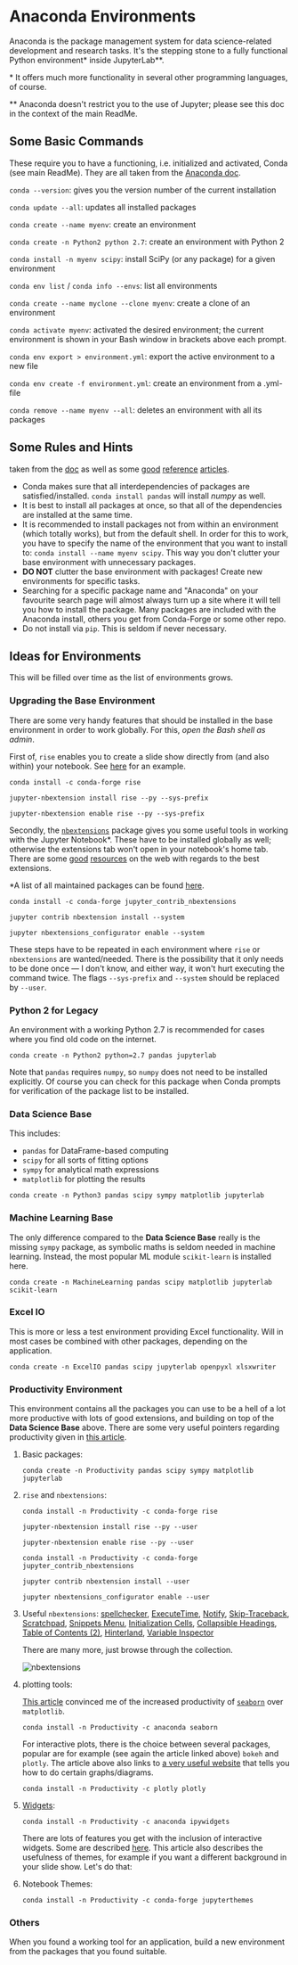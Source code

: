 # Anaconda Environments

Anaconda is the package management system for data science-related development and research tasks. It's the stepping stone to a fully functional Python environment\* inside JupyterLab\**.

\* It offers much more functionality in several other programming languages, of course.

\** Anaconda doesn't restrict you to the use of Jupyter; please see this doc in the context of the main ReadMe.

## Some Basic Commands

These require you to have a functioning, i.e. initialized and activated, Conda (see main ReadMe). They are all taken from the [Anaconda doc](https://docs.conda.io/projects/conda/en/latest/user-guide/tasks/manage-environments.html#creating-an-environment-with-commands).

`conda --version`: gives you the version number of the current installation

`conda update --all`: updates all installed packages

`conda create --name myenv`: create an environment

`conda create -n Python2 python 2.7`: create an environment with Python 2

`conda install -n myenv scipy`: install SciPy (or any package) for a given environment

`conda env list` / `conda info --envs`: list all environments

`conda create --name myclone --clone myenv`: create a clone of an environment

`conda activate myenv`: activated the desired environment; the current environment is shown in your Bash window in brackets above each prompt.

`conda env export > environment.yml`: export the active environment to a new file

`conda env create -f environment.yml`: create an environment from a .yml-file

`conda remove --name myenv --all`: deletes an environment with all its packages

## Some Rules and Hints

taken from the [doc](https://docs.conda.io/projects/conda/en/latest/user-guide/tasks/manage-environments.html#creating-an-environment-with-commands) as well as some [good](https://towardsdatascience.com/get-your-computer-ready-for-machine-learning-how-what-and-why-you-should-use-anaconda-miniconda-d213444f36d6) [reference](https://medium.com/data-science-bootcamp/anaconda-miniconda-cheatsheet-for-data-scientists-2c1be12f56db) [articles](https://towardsdatascience.com/a-guide-to-conda-environments-bc6180fc533).

* Conda makes sure that all interdependencies of packages are satisfied/installed. `conda install pandas` will install *numpy* as well.
* It is best to install all packages at once, so that all of the dependencies are installed at the same time.
* It is recommended to install packages not from within an environment (which totally works), but from the default shell. In order for this to work, you have to specify the name of the environment that you want to install to: `conda install --name myenv scipy`. This way you don't clutter your base environment with unnecessary packages.
* **DO NOT** clutter the base environment with packages! Create new environments for specific tasks.
* Searching for a specific package name and "Anaconda" on your favourite search page will almost always turn up a site where it will tell you how to install the package. Many packages are included with the Anaconda install, others you get from Conda-Forge or some other repo.
* Do not install via `pip`. This is seldom if never necessary.

## Ideas for Environments

This will be filled over time as the list of environments grows.

### Upgrading the Base Environment

There are some very handy features that should be installed in the base environment in order to work globally. For this, *open the Bash shell as admin*.

First of, `rise` enables you to create a slide show directly from (and also within) your notebook. See [here](https://www.blog.pythonlibrary.org/2018/09/25/creating-presentations-with-jupyter-notebook/) for an example.

`conda install -c conda-forge rise`

`jupyter-nbextension install rise --py --sys-prefix`

`jupyter-nbextension enable rise --py --sys-prefix`

Secondly, the [`nbextensions`](https://jupyter-contrib-nbextensions.readthedocs.io/en/latest/index.html) package gives you some useful tools in working with the Jupyter Notebook*. These have to be installed globally as well; otherwise the extensions tab won't open in your notebook's home tab. There are some [good](https://www.endtoend.ai/blog/jupyter-notebook-extensions-to-enhance-your-efficiency/) [resources](https://medium.com/@maxtingle/10-jupyter-notebook-extensions-making-my-lyfe-easier-f40139a334ce) on the web with regards to the best extensions.

*A list of all maintained packages can be found [here](https://jupyter-contrib-nbextensions.readthedocs.io/en/latest/nbextensions.html).

`conda install -c conda-forge jupyter_contrib_nbextensions`

`jupyter contrib nbextension install --system`

`jupyter nbextensions_configurator enable --system`

These steps have to be repeated in each environment where `rise` or `nbextensions` are wanted/needed. There is the possibility that it only needs to be done once — I don't know, and either way, it won't hurt executing the command twice. The flags `--sys-prefix` and `--system` should be replaced by `--user`.

### Python 2 for Legacy

An environment with a working Python 2.7 is recommended for cases where you find old code on the internet.

`conda create -n Python2 python=2.7 pandas jupyterlab`

Note that `pandas` requires `numpy`, so `numpy` does not need to be installed explicitly. Of course you can check for this package when Conda prompts for verification of the package list to be installed.

### Data Science Base

This includes:

* `pandas` for DataFrame-based computing
* `scipy` for all sorts of fitting options
* `sympy` for analytical math expressions
* `matplotlib` for plotting the results

`conda create -n Python3 pandas scipy sympy matplotlib jupyterlab` 

### Machine Learning Base

The only difference compared to the **Data Science Base** really is the missing `sympy` package, as symbolic maths is seldom needed in machine learning. Instead, the most popular ML module `scikit-learn` is installed here.

`conda create -n MachineLearning pandas scipy matplotlib jupyterlab scikit-learn`

### Excel IO

This is more or less a test environment providing Excel functionality. Will in most cases be combined with other packages, depending on the application.

`conda create -n ExcelIO pandas scipy jupyterlab openpyxl xlsxwriter`

### Productivity Environment

This environment contains all the packages you can use to be a hell of a lot more productive with lots of good extensions, and building on top of the **Data Science Base** above. There are some very useful pointers regarding productivity given in [this article](https://towardsdatascience.com/10-simple-hacks-to-speed-up-your-data-analysis-in-python-ec18c6396e6b).

1. Basic packages:

   `conda create -n Productivity pandas scipy sympy matplotlib jupyterlab`

2. `rise` and `nbextensions`:

   `conda install -n Productivity -c conda-forge rise`

   `jupyter-nbextension install rise --py --user`

   `jupyter-nbextension enable rise --py --user`

   `conda install -n Productivity -c conda-forge jupyter_contrib_nbextensions`

   `jupyter contrib nbextension install --user`

   `jupyter nbextensions_configurator enable --user`

3. Useful `nbextensions`: [spellchecker](https://jupyter-contrib-nbextensions.readthedocs.io/en/latest/nbextensions/spellchecker/README.html), [ExecuteTime](https://jupyter-contrib-nbextensions.readthedocs.io/en/latest/nbextensions/execute_time/readme.html), [Notify](https://jupyter-contrib-nbextensions.readthedocs.io/en/latest/nbextensions/notify/readme.html), [Skip-Traceback](https://jupyter-contrib-nbextensions.readthedocs.io/en/latest/nbextensions/skip-traceback/readme.html), [Scratchpad](https://jupyter-contrib-nbextensions.readthedocs.io/en/latest/nbextensions/scratchpad/README.html), [Snippets Menu](https://jupyter-contrib-nbextensions.readthedocs.io/en/latest/nbextensions/snippets_menu/readme.html), [Initialization Cells](https://jupyter-contrib-nbextensions.readthedocs.io/en/latest/nbextensions/init_cell/README.html), [Collapsible Headings](https://jupyter-contrib-nbextensions.readthedocs.io/en/latest/nbextensions/collapsible_headings/readme.html), [Table of Contents (2)](https://jupyter-contrib-nbextensions.readthedocs.io/en/latest/nbextensions/toc2/README.html), [Hinterland](https://jupyter-contrib-nbextensions.readthedocs.io/en/latest/nbextensions/hinterland/README.html), [Variable Inspector](https://jupyter-contrib-nbextensions.readthedocs.io/en/latest/nbextensions/varInspector/README.html)

   There are many more, just browse through the collection.

   ![nbextensions](/images/nbextensions.png)

4. plotting tools:

   [This article](https://jupyter-contrib-nbextensions.readthedocs.io/en/latest/nbextensions.html) convinced me of the increased productivity of [`seaborn`](https://seaborn.pydata.org/tutorial.html) over `matplotlib`.

   `conda install -n Productivity -c anaconda seaborn`

   For interactive plots, there is the choice between several packages, popular are for example (see again the article linked above) `bokeh` and `plotly`. The article above also links to [a very useful website](https://www.data-to-viz.com/) that tells you how to do certain graphs/diagrams.

   `conda install -n Productivity -c plotly plotly  `

5. [Widgets](https://github.com/jupyter-widgets/ipywidgets):

   `conda install -n Productivity -c anaconda ipywidgets`

   There are lots of features you get with the inclusion of interactive widgets. Some are described [here](https://towardsdatascience.com/bringing-the-best-out-of-jupyter-notebooks-for-data-science-f0871519ca29). This article also describes the usefulness of themes, for example if you want a different background in your slide show. Let's do that:

6. Notebook Themes:

   `conda install -n Productivity -c conda-forge jupyterthemes  `

### Others

When you found a working tool for an application, build a new environment from the packages that you found suitable.